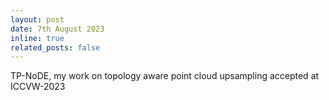 ```yaml
---
layout: post
date: 7th August 2023 
inline: true
related_posts: false
---
```


TP-NoDE, my work on topology aware point cloud upsampling accepted at ICCVW-2023
